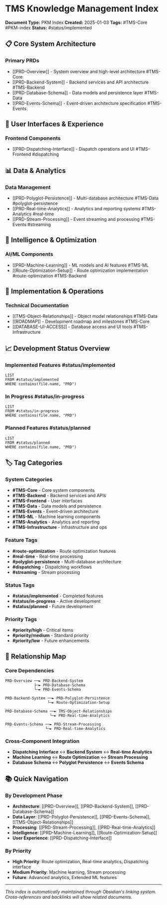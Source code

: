 # TMS Knowledge Management Index

**Document Type:** PKM Index
**Created:** 2025-01-03
**Tags:** #TMS-Core #PKM-index
**Status:** #status/implemented

## 📋 Core System Architecture

### Primary PRDs
- [[PRD-Overview]] - System overview and high-level architecture #TMS-Core
- [[PRD-Backend-System]] - Backend services and API architecture #TMS-Backend
- [[PRD-Database-Schema]] - Data models and persistence layer #TMS-Data
- [[PRD-Events-Schema]] - Event-driven architecture specification #TMS-Events

## 🎯 User Interfaces & Experience

### Frontend Components
- [[PRD-Dispatching-Interface]] - Dispatch operations and UI #TMS-Frontend #dispatching

## 📊 Data & Analytics

### Data Management
- [[PRD-Polyglot-Persistence]] - Multi-database architecture #TMS-Data #polyglot-persistence
- [[PRD-Real-time-Analytics]] - Analytics and reporting systems #TMS-Analytics #real-time
- [[PRD-Stream-Processing]] - Event streaming and processing #TMS-Events #streaming

## 🤖 Intelligence & Optimization

### AI/ML Components
- [[PRD-Machine-Learning]] - ML models and AI features #TMS-ML
- [[Route-Optimization-Setup]] - Route optimization implementation #route-optimization #TMS-Backend

## 🔧 Implementation & Operations

### Technical Documentation
- [[TMS-Object-Relationships]] - Object model relationships #TMS-Data
- [[ROADMAP]] - Development roadmap and milestones #TMS-Core
- [[DATABASE-UI-ACCESS]] - Database access and UI tools #TMS-Infrastructure

## 📈 Development Status Overview

### Implemented Features #status/implemented
```dataview
LIST
FROM #status/implemented
WHERE contains(file.name, "PRD")
```

### In Progress #status/in-progress
```dataview
LIST
FROM #status/in-progress
WHERE contains(file.name, "PRD")
```

### Planned Features #status/planned
```dataview
LIST  
FROM #status/planned
WHERE contains(file.name, "PRD")
```

## 🏷️ Tag Categories

### System Categories
- **#TMS-Core** - Core system components
- **#TMS-Backend** - Backend services and APIs
- **#TMS-Frontend** - User interfaces
- **#TMS-Data** - Data models and persistence
- **#TMS-Events** - Event-driven architecture
- **#TMS-ML** - Machine learning components
- **#TMS-Analytics** - Analytics and reporting
- **#TMS-Infrastructure** - Infrastructure and ops

### Feature Tags
- **#route-optimization** - Route optimization features
- **#real-time** - Real-time processing
- **#polyglot-persistence** - Multi-database architecture
- **#dispatching** - Dispatching workflows
- **#streaming** - Stream processing

### Status Tags
- **#status/implemented** - Completed features
- **#status/in-progress** - Active development
- **#status/planned** - Future development

### Priority Tags
- **#priority/high** - Critical items
- **#priority/medium** - Standard priority
- **#priority/low** - Future enhancements

## 🔗 Relationship Map

### Core Dependencies
```
PRD-Overview ──► PRD-Backend-System
             ├─► PRD-Database-Schema  
             └─► PRD-Events-Schema

PRD-Backend-System ──► PRD-Polyglot-Persistence
                   └─► Route-Optimization-Setup

PRD-Database-Schema ──► TMS-Object-Relationships
                    └─► PRD-Real-time-Analytics

PRD-Events-Schema ──► PRD-Stream-Processing
                  └─► PRD-Real-time-Analytics
```

### Cross-Component Integration
- **Dispatching Interface** ↔ **Backend System** ↔ **Real-time Analytics**
- **Machine Learning** ↔ **Route Optimization** ↔ **Stream Processing**  
- **Database Schema** ↔ **Polyglot Persistence** ↔ **Events Schema**

## 📚 Quick Navigation

### By Development Phase
- **Architecture**: [[PRD-Overview]], [[PRD-Backend-System]], [[PRD-Database-Schema]]
- **Data Layer**: [[PRD-Polyglot-Persistence]], [[PRD-Events-Schema]], [[TMS-Object-Relationships]]
- **Processing**: [[PRD-Stream-Processing]], [[PRD-Real-time-Analytics]]
- **Intelligence**: [[PRD-Machine-Learning]], [[Route-Optimization-Setup]]
- **User Experience**: [[PRD-Dispatching-Interface]]

### By Priority
- **High Priority**: Route optimization, Real-time analytics, Dispatching interface
- **Medium Priority**: Machine learning, Stream processing
- **Future**: Advanced analytics, Extended ML features

---

*This index is automatically maintained through Obsidian's linking system. Cross-references and backlinks will show related documents.*
